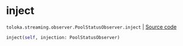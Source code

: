 # inject
`toloka.streaming.observer.PoolStatusObserver.inject` | [Source code](https://github.com/Toloka/toloka-kit/blob/v1.2.0/src/streaming/observer.py#L198)

```python
inject(self, injection: PoolStatusObserver)
```

